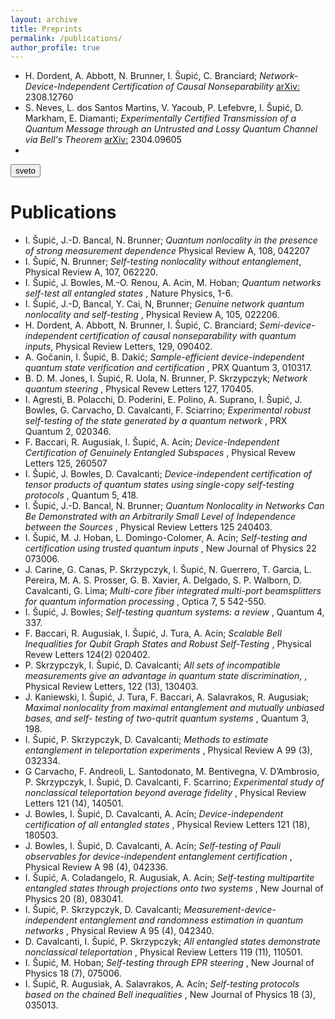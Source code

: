 ```yaml
---
layout: archive 
title: Preprints 
permalink: /publications/
author_profile: true
---
```



- H. Dordent, A. Abbott, N. Brunner, I. Šupić, C. Branciard; *Network-Device-Independent Certification of Causal Nonseparability* [arXiv:](https://arxiv.org/abs/2308.12760) 2308.12760
- S. Neves, L. dos Santos Martins, V. Yacoub, P. Lefebvre, I. Šupić, D. Markham, E. Diamanti; *Experimentally Certified Transmission of a Quantum Message through an Untrusted and Lossy Quantum Channel via Bell's Theorem* [arXiv:](https://arxiv.org/abs/2304.09605) 2304.09605
- 
<button> sveto </button>

# Publications
- I. Šupić, J.-D. Bancal, N. Brunner; *Quantum nonlocality in the presence of strong measurement dependence*  Physical Review A, 108, 042207
- I. Šupić, N. Brunner; *Self-testing nonlocality without entanglement*,  Physical Review
A, 107, 062220.
- I. Šupić, J. Bowles, M.-O. Renou, A. Acin, M. Hoban; *Quantum networks self-test all entangled states* , Nature Physics, 1-6.
- I. Šupić, J.-D, Bancal, Y. Cai, N, Brunner; *Genuine network quantum nonlocality and self-testing* , Physical Review A, 105, 022206.
- H. Dordent, A. Abbott, N. Brunner, I. Šupić, C. Branciard; *Semi-device-independent certification of causal nonseparability with quantum inputs*, Physical Review Letters, 129, 090402.
- A. Gočanin, I. Šupić, B. Dakić; *Sample-efficient device-independent quantum state verification and certification* , PRX Quantum 3, 010317.
- B. D. M. Jones, I. Šupić, R. Uola, N. Brunner, P. Skrzypczyk; *Network quantum steering* , Physical Revew Letters 127, 170405.
- I. Agresti, B. Polacchi, D. Poderini, E. Polino, A. Suprano, I. Šupić, J. Bowles, G. Carvacho, D. Cavalcanti, F. Sciarrino; *Experimental robust self-testing of the state generated by a quantum network* , PRX Quantum 2, 020346.
- F. Baccari, R. Augusiak, I. Šupić, A. Acín; *Device-Independent Certification of Genuinely Entangled Subspaces* , Physical Revew Letters 125, 260507
- I. Šupić, J. Bowles, D. Cavalcanti;  *Device-independent certification of tensor products of quantum states using single-copy self-testing protocols* , Quantum 5, 418.
- I. Šupić, J.-D. Bancal, N. Brunner; *Quantum Nonlocality in Networks Can Be Demonstrated with an Arbitrarily Small Level of Independence between the Sources* , Physical Review Letters 125 240403.
- I. Šupić, M. J. Hoban, L. Domingo-Colomer, A. Acín; *Self-testing and certification using trusted quantum inputs* , New Journal of Physics 22 073006.
- J. Carine, G. Canas, P. Skrzypczyk, I. Šupić, N. Guerrero, T. Garcia, L. Pereira, M. A. S. Prosser,
G. B. Xavier, A. Delgado, S. P. Walborn, D. Cavalcanti, G. Lima; *Multi-core fiber integrated multi-port beamsplitters for quantum information processing* , Optica 7, 5 542-550.
- I. Šupić, J. Bowles; *Self-testing quantum systems: a review* ,  Quantum 4, 337.
- F. Baccari, R. Augusiak, I. Šupić, J. Tura, A. Acín; *Scalable Bell Inequalities for Qubit Graph States and Robust Self-Testing* , Physical Revew Letters 124(2) 020402.
- P. Skrzypczyk, I. Šupić, D. Cavalcanti; *All sets of incompatible measurements give an advantage in quantum state discrimination*, , Physical Review Letters, 122 (13), 130403.
- J. Kaniewski, I. Šupić, J. Tura, F. Baccari, A. Salavrakos, R. Augusiak; *Maximal nonlocality from maximal entanglement and mutually unbiased bases, and self- testing of two-qutrit quantum systems* , Quantum 3, 198.
- I. Šupić, P. Skrzypczyk, D. Cavalcanti; *Methods to estimate entanglement in teleportation experiments* , Physical Review A 99 (3), 032334.
- G Carvacho, F. Andreoli, L. Santodonato, M. Bentivegna, V. D’Ambrosio, P. Skrzypczyk, I. Šupić, D. Cavalcanti, F. Scarrino;  *Experimental study of nonclassical teleportation beyond average fidelity* , Physical Review Letters 121 (14), 140501.
- J. Bowles, I. Šupić, D. Cavalcanti, A. Acín;  *Device-independent certification of all entangled states* , Physical Review Letters 121 (18), 180503.
- J. Bowles, I. Šupić, D. Cavalcanti, A. Acín; *Self-testing of Pauli observables for device-independent entanglement certification*  , Physical Review A 98 (4), 042336.
- I. Šupić, A. Coladangelo, R. Augusiak, A. Acín; *Self-testing multipartite entangled states through projections onto two systems* , New Journal of Physics 20 (8), 083041.
- I. Šupić, P. Skrzypczyk, D. Cavalcanti; *Measurement-device-independent entanglement and randomness estimation in quantum networks* ,  Physical Review A 95 (4), 042340.
- D. Cavalcanti, I. Šupić, P. Skrzypczyk; *All entangled states demonstrate nonclassical teleportation* , Physical Review Letters 119 (11), 110501.
- I. Šupić, M. Hoban; *Self-testing through EPR steering* , New Journal of Physics 18 (7), 075006.
- I. Šupić, R. Augusiak, A. Salavrakos, A. Acín; *Self-testing protocols based on the chained Bell inequalities* , New Journal of Physics 18 (3), 035013.
